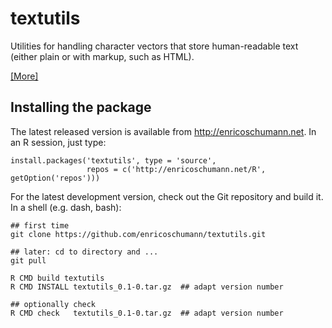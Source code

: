 # textutils

Utilities for handling character vectors that store human-readable
text (either plain or with markup, such as HTML).

[ [More] ](http://enricoschumann.net/R/packages/textutils/)

## Installing the package

The latest released version is available from
http://enricoschumann.net. In an R session, just type:

    install.packages('textutils', type = 'source',
                     repos = c('http://enricoschumann.net/R', getOption('repos')))


For the latest development version, check out the Git repository and
build it. In a shell (e.g. dash, bash):

    ## first time
    git clone https://github.com/enricoschumann/textutils.git

    ## later: cd to directory and ...
    git pull

    R CMD build textutils
    R CMD INSTALL textutils_0.1-0.tar.gz  ## adapt version number

    ## optionally check
    R CMD check   textutils_0.1-0.tar.gz  ## adapt version number
